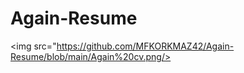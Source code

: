 # Again-Resume

<img src="https://github.com/MFKORKMAZ42/Again-Resume/blob/main/Again%20cv.png/><br/>
